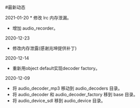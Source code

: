 #最新动态

2021-01-20
	* 修改 lrc 内存泄漏。
  * 增加 audio_recorder。

2020-12-23
  * 修改内存泄露(感谢兆坤提供补丁)

2020-12-14
  * 重新用object default实现decoder factory。

2020-12-09
 * 将 audio\_decoder\_mp3 移动到 audio\_decoders 目录。
 * 将 audio\_decoder 和 audio\_decoder\_factory 移到 base 目录。
 * 将 audio\_device\_sdl 移到 audio\_device 目录。
